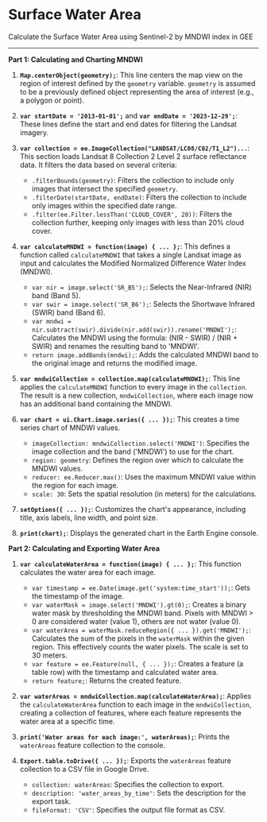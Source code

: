 # Surface Water Area
Calculate the Surface Water Area using Sentinel-2 by MNDWI index in GEE

------

**Part 1: Calculating and Charting MNDWI**

1. **`Map.centerObject(geometry);`**: This line centers the map view on the region of interest defined by the `geometry` variable.  `geometry` is assumed to be a previously defined object representing the area of interest (e.g., a polygon or point).

2. **`var startDate = '2013-01-01';`** and **`var endDate = '2023-12-29';`**: These lines define the start and end dates for filtering the Landsat imagery.

3. **`var collection = ee.ImageCollection("LANDSAT/LC08/C02/T1_L2")...`**: This section loads Landsat 8 Collection 2 Level 2 surface reflectance data. It filters the data based on several criteria:
    - `.filterBounds(geometry)`: Filters the collection to include only images that intersect the specified `geometry`.
    - `.filterDate(startDate, endDate)`: Filters the collection to include only images within the specified date range.
    - `.filter(ee.Filter.lessThan('CLOUD_COVER', 20))`: Filters the collection further, keeping only images with less than 20% cloud cover.

4. **`var calculateMNDWI = function(image) { ... };`**: This defines a function called `calculateMNDWI` that takes a single Landsat image as input and calculates the Modified Normalized Difference Water Index (MNDWI).
    - `var nir = image.select('SR_B5');`: Selects the Near-Infrared (NIR) band (Band 5).
    - `var swir = image.select('SR_B6');`: Selects the Shortwave Infrared (SWIR) band (Band 6).
    - `var mndwi = nir.subtract(swir).divide(nir.add(swir)).rename('MNDWI');`: Calculates the MNDWI using the formula: (NIR - SWIR) / (NIR + SWIR) and renames the resulting band to 'MNDWI'.
    - `return image.addBands(mndwi);`: Adds the calculated MNDWI band to the original image and returns the modified image.

5. **`var mndwiCollection = collection.map(calculateMNDWI);`**: This line applies the `calculateMNDWI` function to every image in the `collection`.  The result is a new collection, `mndwiCollection`, where each image now has an additional band containing the MNDWI.

6. **`var chart = ui.Chart.image.series({ ... });`**: This creates a time series chart of MNDWI values.
    - `imageCollection: mndwiCollection.select('MNDWI')`: Specifies the image collection and the band ('MNDWI') to use for the chart.
    - `region: geometry`: Defines the region over which to calculate the MNDWI values.
    - `reducer: ee.Reducer.max()`: Uses the maximum MNDWI value within the region for each image.
    - `scale: 30`: Sets the spatial resolution (in meters) for the calculations.

7. **`setOptions({ ... });`**: Customizes the chart's appearance, including title, axis labels, line width, and point size.

8. **`print(chart);`**: Displays the generated chart in the Earth Engine console.


**Part 2: Calculating and Exporting Water Area**

1. **`var calculateWaterArea = function(image) { ... };`**:  This function calculates the water area for each image.
    - `var timestamp = ee.Date(image.get('system:time_start'));`: Gets the timestamp of the image.
    - `var waterMask = image.select('MNDWI').gt(0);`: Creates a binary water mask by thresholding the MNDWI band. Pixels with MNDWI > 0 are considered water (value 1), others are not water (value 0).
    - `var waterArea = waterMask.reduceRegion({ ... }).get('MNDWI');`: Calculates the sum of the pixels in the `waterMask` within the given region.  This effectively counts the water pixels. The scale is set to 30 meters.
    - `var feature = ee.Feature(null, { ... });`: Creates a feature (a table row) with the timestamp and calculated water area.
    - `return feature;`: Returns the created feature.

2. **`var waterAreas = mndwiCollection.map(calculateWaterArea);`**: Applies the `calculateWaterArea` function to each image in the `mndwiCollection`, creating a collection of features, where each feature represents the water area at a specific time.

3. **`print('Water areas for each image:', waterAreas);`**: Prints the `waterAreas` feature collection to the console.

4. **`Export.table.toDrive({ ... });`**: Exports the `waterAreas` feature collection to a CSV file in Google Drive.
    - `collection: waterAreas`: Specifies the collection to export.
    - `description: 'water_areas_by_time'`: Sets the description for the export task.
    - `fileFormat: 'CSV'`: Specifies the output file format as CSV.



